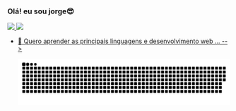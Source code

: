 ### Olá! eu sou jorge😎

 <div>
  <a href="https://github.com/jorgin17">
  <img height="180em" src="https://github-readme-stats.vercel.app/api?username=jorgin17&show_icons=true&theme=dark&include_all_commits=true&count_private=true"/>
  <img height="180em" src="https://github-readme-stats.vercel.app/api/top-langs/?username=jorgin17&layout=compact&langs_count=7&theme=dark"/>
 <div>     
      
- 🌱 Quero aprender as principais linguagens e desenvolvimento web ...
-->
   
   ![Snake animation](https://github.com/jorgin17/jorgin17/blob/output/github-contribution-grid-snake.svg)
